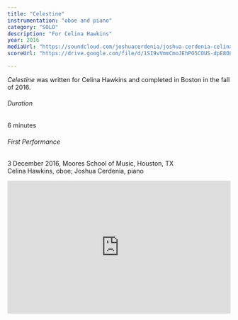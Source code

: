 ```yaml
---
title: "Celestine"
instrumentation: "oboe and piano"
category: "SOLO"
description: "For Celina Hawkins"
year: 2016
mediaUrl: "https://soundcloud.com/joshuacerdenia/joshua-cerdenia-celina-hawkins-celestine-for-oboe-and-piano"
scoreUrl: "https://drive.google.com/file/d/1SI9vVmmCmoJEhPO5COUS-dpE8O8lk_RQ/view?usp=sharing"

---
```


_Celestine_ was written for Celina Hawkins and completed in Boston in the fall of 2016.

###### Duration

6 minutes

###### First Performance

3 December 2016, Moores School of Music, Houston, TX\
Celina Hawkins, oboe; Joshua Cerdenia, piano 

<iframe width="100%" height="300" scrolling="no" frameborder="no" allow="autoplay" src="https://w.soundcloud.com/player/?url=https%3A//api.soundcloud.com/tracks/490317138&color=%234a4a4a&auto_play=false&hide_related=false&show_comments=true&show_user=true&show_reposts=false&show_teaser=true&visual=true"></iframe>